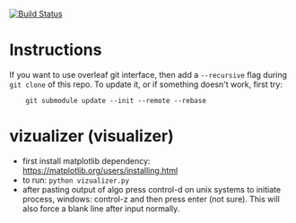 [![Build Status](https://travis-ci.com/rvolosatovs/2IO90.svg?token=Rr1zHeZEE84zs4P7sgSv&branch=master)](https://travis-ci.com/rvolosatovs/2IO90)

# Instructions
If you want to use overleaf git interface, then add a `--recursive` flag during `git clone` of this repo.
To update it, or if something doesn't work, first try:
```
    git submodule update --init --remote --rebase
```

# vizualizer (visualizer)

* first install matplotlib dependency: https://matplotlib.org/users/installing.html
* to run: `python vizualizer.py`
* after pasting output of algo press control-d on unix systems to initiate process, windows: control-z and then press enter (not sure). This will also force a blank line after input normally.
